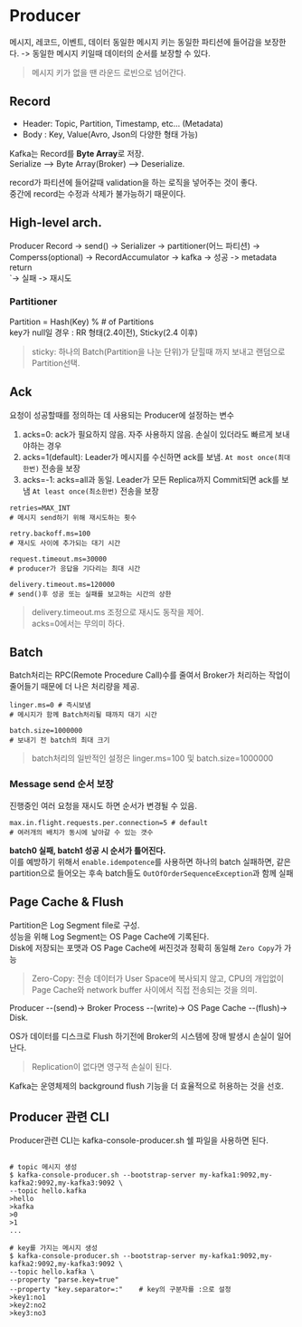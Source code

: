 # Producer

메시지, 레코드, 이벤트, 데이터
동일한 메시지 키는 동일한 파티션에 들어감을 보장한다. -> 동일한 메시지 키일때 데이터의 순서를 보장할 수 있다.  
> 메시지 키가 없을 땐 라운드 로빈으로 넘어간다.

## Record
- Header: Topic, Partition, Timestamp, etc... (Metadata)
- Body : Key, Value(Avro, Json의 다양한 형태 가능)

Kafka는 Record를 **Byte Array**로 저장.  
Serialize --> Byte Array(Broker) --> Deserialize.  

record가 파티션에 들어갈때 validation을 하는 로직을 넣어주는 것이 좋다.  
중간에 record는 수정과 삭제가 불가능하기 때문이다.  

## High-level arch.

Producer Record -> send() -> Serializer -> partitioner(어느 파티션) -> Comperss(optional) -> RecordAccumulator 
-> kafka -> 성공 -> metadata return 
    \
     `-> 실패 -> 재시도


### Partitioner
Partition = Hash(Key) % # of Partitions  
key가 null일 경우 : RR 형태(2.4이전), Sticky(2.4 이후)
> sticky: 하나의 Batch(Partition을 나눈 단위)가 닫힐때 까지 보내고 랜덤으로 Partition선택.  


## Ack
요청이 성공할때를 정의하는 데 사용되는 Producer에 설정하는 변수
1. acks=0: ack가 필요하지 않음. 자주 사용하지 않음. 손실이 있더라도 빠르게 보내야하는 경우
2. acks=1(default): Leader가 메시지를 수신하면 ack를 보냄. `At most once(최대한번)` 전송을 보장
3. acks=-1: acks=all과 동일. Leader가 모든 Replica까지 Commit되면 ack를 보냄 `At least once(최소한번)` 전송을 보장

```shell
retries=MAX_INT
# 메시지 send하기 위해 재시도하는 횟수

retry.backoff.ms=100
# 재시도 사이에 추가되는 대기 시간

request.timeout.ms=30000
# producer가 응답을 기다리는 최대 시간

delivery.timeout.ms=120000
# send()후 성공 또는 실패를 보고하는 시간의 상한
```
> delivery.timeout.ms 조정으로 재시도 동작을 제어.  
> acks=0에서는 무의미 하다.

## Batch
Batch처리는 RPC(Remote Procedure Call)수를 줄여서 Broker가 처리하는 작업이 줄어들기 때문에 더 나은 처리량을 제공.

```shell
linger.ms=0 # 즉시보냄
# 메시지가 함께 Batch처리될 때까지 대기 시간

batch.size=1000000
# 보내기 전 batch의 최대 크기
```
> batch처리의 일반적인 설정은 linger.ms=100 및 batch.size=1000000

### Message send 순서 보장
진행중인 여러 요청을 재시도 하면 순서가 변경될 수 있음.  

```shell
max.in.flight.requests.per.connection=5 # default
# 여러개의 배치가 동시에 날아갈 수 있는 갯수
```

**batch0 실패, batch1 성공 시 순서가 틀어진다.**  
이를 예방하기 위해서 `enable.idempotence`를 사용하면 하나의 batch 실패하면, 같은 partition으로 들어오는 후속 batch들도 `OutOfOrderSequenceException`과 함께 실패

## Page Cache & Flush

Partition은 Log Segment file로 구성.  
성능을 위해 Log Segment는 OS Page Cache에 기록된다.  
Disk에 저장되는 포맷과 OS Page Cache에 써진것과 정확히 동일해 `Zero Copy`가 가능
> Zero-Copy: 전송 데이터가 User Space에 복사되지 않고, CPU의 개입없이 Page Cache와 network buffer 사이에서 직접 전송되는 것을 의미.

Producer --(send)-> Broker Process --(write)-> OS Page Cache --(flush)-> Disk.  

OS가 데이터를 디스크로 Flush 하기전에 Broker의 시스템에 장애 발생시 손실이 일어난다.  
> Replication이 없다면 영구적 손실이 된다.  

Kafka는 운영체제의 background flush 기능을 더 효율적으로 허용하는 것을 선호.  

## Producer 관련 CLI

Producer관련 CLI는 kafka-console-producer.sh 쉘 파일을 사용하면 된다.

```shell

# topic 메시지 생성
$ kafka-console-producer.sh --bootstrap-server my-kafka1:9092,my-kafka2:9092,my-kafka3:9092 \
--topic hello.kafka
>hello
>kafka
>0
>1
...

# key를 가지는 메시지 생성
$ kafka-console-producer.sh --bootstrap-server my-kafka1:9092,my-kafka2:9092,my-kafka3:9092 \
--topic hello.kafka \
--property "parse.key=true"
--property "key.separator=:"    # key의 구분자를 :으로 설정
>key1:no1
>key2:no2
>key3:no3
```


